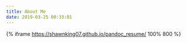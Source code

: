 ```yaml
---
title: About Me
date: 2019-03-25 00:33:01
---
```


{% iframe https://shawnking07.github.io/pandoc_resume/ 100% 800 %}